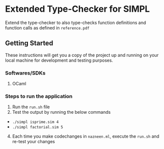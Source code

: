 # Extended Type-Checker for SIMPL
Extend the type-checker to also type-checks function definitions and function calls as defined in `reference.pdf`

## Getting Started
These instructions will get you a copy of the project up and running on your local machine for development and testing purposes. 


### Softwares/SDKs
1. OCaml

### Steps to run the application
1. Run the ``run.sh`` file 
2. Test the output by running the below commands
* `./simpl isprime.sim 4`
* `./simpl factorial.sim 5`
4. Each time you make codechanges in ``nazneen.ml``, execute the ``run.sh`` and re-test your changes
